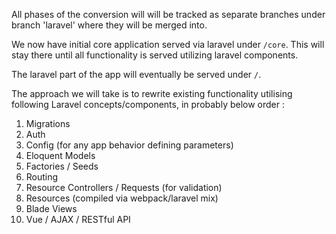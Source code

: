All phases of the conversion will will be tracked as separate branches under branch 'laravel' where they will be merged into. 

We now have initial core application served via laravel under `/core`. This will stay there until all functionality is served utilizing laravel components.

The laravel part of the app will eventually be served under `/`.

The approach we will take is to rewrite existing functionality utilising following Laravel concepts/components, in probably below order :

1.  Migrations
2.  Auth
3.  Config (for any app behavior defining parameters)
4.  Eloquent Models 
5.  Factories / Seeds
6.  Routing
7.  Resource Controllers / Requests (for validation)
8.  Resources (compiled via webpack/laravel mix)
9.  Blade Views
10. Vue / AJAX / RESTful API




